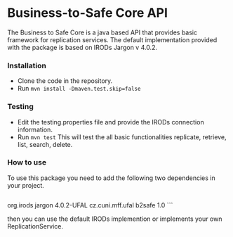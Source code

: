 # Business-to-Safe Core API

The Business to Safe Core is a java based API that provides basic framework for replication services. The default implementation provided with the package is based on IRODs Jargon v 4.0.2.


### Installation

* Clone the code in the repository.
* Run
`mvn install -Dmaven.test.skip=false`


### Testing

* Edit the testing.properties file and provide the IRODs connection information.
* Run `mvn test`
This will test the all basic functionalities replicate, retrieve, list, search, delete.


### How to use

To use this package you need to add the following two dependencies in your project.
> ```
<dependency>
  <groupId>org.irods</groupId>
  <artifactId>jargon</artifactId>
  <version>4.0.2-UFAL</version>
</dependency>
<dependency>
  <groupId>cz.cuni.mff.ufal</groupId>
  <artifactId>b2safe</artifactId>
  <version>1.0</version>
</dependency>
```

then you can use the default IRODs implemention or implements your own ReplicationService.
